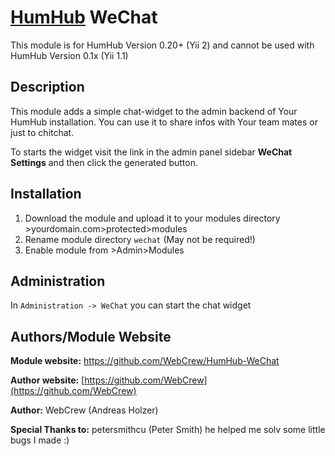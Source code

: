 # [HumHub](https://github.com/humhub/humhub) WeChat

This module is for HumHub Version 0.20+ (Yii 2) and cannot be used with HumHub Version 0.1x (Yii 1.1)

## Description

This module adds a simple chat-widget to the admin backend of Your HumHub installation.  You can use it to share infos with Your team mates or just to chitchat.

To starts the widget visit the link in the admin panel sidebar **WeChat Settings** and then click the generated button.

## Installation
1. Download the module and upload it to your modules directory >yourdomain.com>protected>modules
2. Rename module directory ```wechat``` (May not be required!)
3. Enable module from >Admin>Modules


## Administration

In `Administration -> WeChat` you can start the chat widget

## Authors/Module Website

__Module website:__ <https://github.com/WebCrew/HumHub-WeChat>  

__Author website:__ [https://github.com/WebCrew](https://github.com/WebCrew)  

__Author:__ WebCrew (Andreas Holzer)

__Special Thanks to:__ petersmithcu (Peter Smith) he helped me solv some little bugs I made :)
